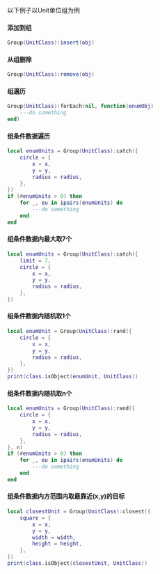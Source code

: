 以下例子以Unit单位组为例

#### 添加到组

```lua
Group(UnitClass):insert(obj)
```

#### 从组删除

```lua
Group(UnitClass):remove(obj)
```

#### 组遍历

```lua
Group(UnitClass):forEach(nil, function(enumObj)
    ---do something
end)
```

#### 组条件数据遍历

```lua
local enumUnits = Group(UnitClass):catch({
    circle = {
        x = x,
        y = y,
        radius = radius,
    },
})
if (#enumUnits > 0) then
    for _, eu in ipairs(enumUnits) do
        ---do something
    end
end
```

#### 组条件数据内最大取7个

```lua
local enumUnits = Group(UnitClass):catch({
    limit = 7,
    circle = {
        x = x,
        y = y,
        radius = radius,
    },
})
```

#### 组条件数据内随机取1个

```lua
local enumUnit = Group(UnitClass):rand({
    circle = {
        x = x,
        y = y,
        radius = radius,
    },
})
print(class.isObject(enumUnit, UnitClass))
```

#### 组条件数据内随机取n个

```lua
local enumUnits = Group(UnitClass):rand({
    circle = {
        x = x,
        y = y,
        radius = radius,
    },
}, n)
if (#enumUnits > 0) then
    for _, eu in ipairs(enumUnits) do
        ---do something
    end
end
```

#### 组条件数据内方范围内取最靠近(x,y)的目标

```lua
local closestUnit = Group(UnitClass):closest({
    square = {
        x = x,
        y = y,
        width = width,
        height = height,
    },
})
print(class.isObject(closestUnit, UnitClass))
```
